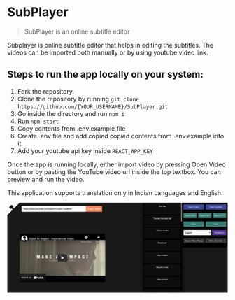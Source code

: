 # SubPlayer

> SubPlayer is an online subtitle editor

Subplayer is online subtitle editor that helps in editing the subtitles. The videos can be imported both manually or by using youtube video link.

## Steps to run the app locally on your system:
1. Fork the repository.
2. Clone the repository by running `git clone https://github.com/{YOUR_USERNAME}/SubPlayer.git`
3. Go inside the directory and run `npm i`
4. Run `npm start`
5. Copy contents from .env.example file
5. Create .env file and add copied copied contents from .env.example into it
6. Add your youtube api key inside `REACT_APP_KEY`

Once the app is running locally, either import video by pressing Open Video button or by pasting the YouTube video url inside the top textbox.
You can preview and run the video.

This application supports translation only in Indian Languages and English.

![Screenshot](./images/Subplayer_screenshot.png)

